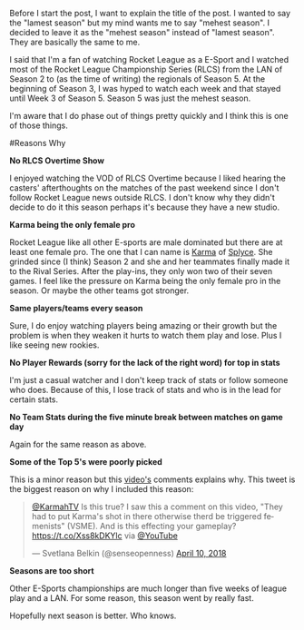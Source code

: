 <!--
.. title: RLCS 5 Season = Mehest Season
.. slug: rlcs-5-season-mehest-season
.. date: 2018-04-23 19:40:32 UTC-04:00
.. tags: 
.. category: 
.. link: 
.. description: 
.. type: text
-->
Before I start the post, I want to explain the title of the post. I wanted to say the "lamest season" but my mind wants me to say "mehest season". I decided to leave it as the "mehest season" instead of "lamest season".  They are basically the same to me.

I said that I'm a fan of watching Rocket League as a E-Sport and I watched most of the Rocket League Championship Series (RLCS) from the LAN of Season 2 to (as the time of writing) the regionals of Season 5. At the beginning of Season 3, I was hyped to watch each week and that stayed until Week 3 of Season 5. Season 5 was just the mehest season.

I'm aware that I do phase out of things pretty quickly and I think this is one of those things.

#Reasons Why

**No RLCS Overtime Show**

I enjoyed watching the VOD of RLCS Overtime because I liked hearing the casters' afterthoughts on the matches of the past weekend since I don't follow Rocket League news outside RLCS. I don't know why they didn't decide to do it this season perhaps it's because they have a new studio.

**Karma being the only female pro**

Rocket League like all other E-sports are male dominated but there are at least one female pro. The one that I can name is [Karma](https://twitter.com/KarmahTV) of [Splyce](https://splyce.gg/). She grinded since (I think) Season 2 and she and her teammates finally made it to the Rival Series. After the play-ins, they only won two of their seven games. I feel like the pressure on Karma being the only female pro in the season. Or maybe the other teams got stronger.

**Same players/teams every season**

Sure, I do enjoy watching players being amazing or their growth but the problem is when they weaken it hurts to watch them play and lose. Plus I like seeing new rookies.

**No Player Rewards (sorry for the lack of the right word) for top in stats**

I'm just a casual watcher and I don't keep track of stats or follow someone who does. Because of this, I lose track of stats and who is in the lead for certain stats.

**No Team Stats during the five minute break between matches on game day**

Again for the same reason as above.

**Some of the Top 5's were poorly picked**

This is a minor reason but this [video's](https://www.youtube.com/watch?v=dL59TL9r9rs) comments explains why. This tweet is the biggest reason on why I included this reason:

<blockquote class="twitter-tweet" data-lang="en"><p lang="en" dir="ltr"><a href="https://twitter.com/KarmahTV?ref_src=twsrc%5Etfw">@KarmahTV</a>  Is this true? I saw this a comment on this video, &quot;They had to put Karma&#39;s shot in there otherwise therd be triggered femenists&quot; (VSME). And is this effecting your gameplay? <a href="https://t.co/Xss8kDKYlc">https://t.co/Xss8kDKYlc</a> via <a href="https://twitter.com/YouTube?ref_src=twsrc%5Etfw">@YouTube</a></p>&mdash; Svetlana Belkin (@senseopenness) <a href="https://twitter.com/senseopenness/status/983638874613313537?ref_src=twsrc%5Etfw">April 10, 2018</a></blockquote>
<script async src="https://platform.twitter.com/widgets.js" charset="utf-8"></script>

**Seasons are too short**

Other E-Sports championships are much longer than five weeks of league play and a LAN. For some reason, this season went by really fast.

Hopefully next season is better.  Who knows.
